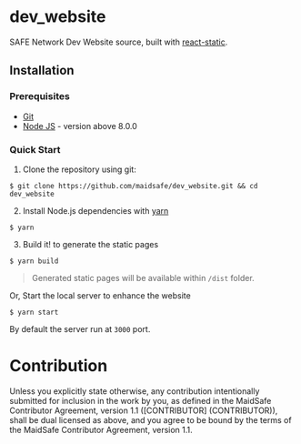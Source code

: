 # dev_website
SAFE Network Dev Website source, built with [react-static](https://github.com/nozzle/react-static).

## Installation

### Prerequisites

* [Git](https://git-scm.com/)
* [Node JS](https://nodejs.org/en/) - version above 8.0.0

### Quick Start
1. Clone the repository using git:
```
$ git clone https://github.com/maidsafe/dev_website.git && cd dev_website
```

2. Install Node.js dependencies with [yarn](https://yarnpkg.com/en/)
```
$ yarn
```

3. Build it! to generate the static pages

```
$ yarn build
```
> Generated static pages will be available within `/dist` folder.

Or, Start the local server to enhance the website

```
$ yarn start
```
By default the server run at `3000` port.

# Contribution

Unless you explicitly state otherwise, any contribution intentionally submitted for inclusion in the
work by you, as defined in the MaidSafe Contributor Agreement, version 1.1 ([CONTRIBUTOR]
(CONTRIBUTOR)), shall be dual licensed as above, and you agree to be bound by the terms of the
MaidSafe Contributor Agreement, version 1.1.
